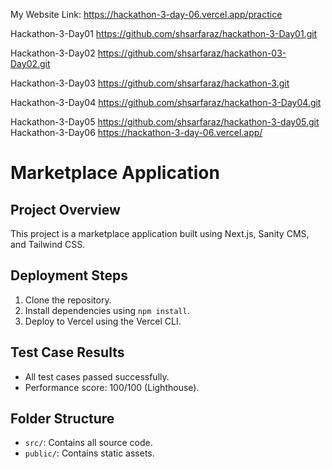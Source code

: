 My Website Link: https://hackathon-3-day-06.vercel.app/practice

Hackathon-3-Day01
https://github.com/shsarfaraz/hackathon-3-Day01.git

Hackathon-3-Day02
https://github.com/shsarfaraz/hackathon-03-Day02.git

Hackathon-3-Day03
https://github.com/shsarfaraz/hackathon-3.git

Hackathon-3-Day04
https://github.com/shsarfaraz/hackathon-3-Day04.git

Hackathon-3-Day05
https://github.com/shsarfaraz/hackathon-3-day05.git
Hackathon-3-Day06
https://hackathon-3-day-06.vercel.app/




# Marketplace Application

## Project Overview
This project is a marketplace application built using Next.js, Sanity CMS, and Tailwind CSS.

## Deployment Steps
1. Clone the repository.
2. Install dependencies using `npm install`.
3. Deploy to Vercel using the Vercel CLI.

## Test Case Results
- All test cases passed successfully.
- Performance score: 100/100 (Lighthouse).

## Folder Structure
- `src/`: Contains all source code.
- `public/`: Contains static assets.
